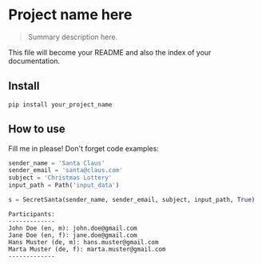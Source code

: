 # Project name here
> Summary description here.


This file will become your README and also the index of your documentation.

## Install

`pip install your_project_name`

## How to use

Fill me in please! Don't forget code examples:

```python
sender_name = 'Santa Claus'
sender_email = 'santa@claus.com'
subject = 'Christmas Lottery'
input_path = Path('input_data')

s = SecretSanta(sender_name, sender_email, subject, input_path, True)
```

    Participants:
    -------------
    John Doe (en, m): john.doe@gmail.com
    Jane Doe (en, f): jane.doe@gmail.com
    Hans Muster (de, m): hans.muster@gmail.com
    Marta Muster (de, f): marta.muster@gmail.com
    -------------

